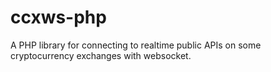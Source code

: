 # ccxws-php
A PHP library for connecting to realtime public APIs on some cryptocurrency exchanges with websocket.
